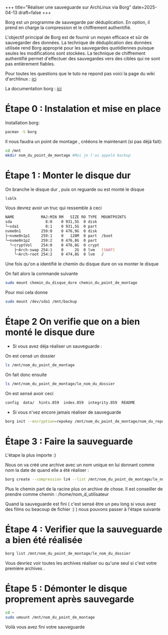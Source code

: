 +++
title="Réaliser une sauveguarde sur ArchLinux via Borg"
date=2025-04-13
draft=false
+++



Borg est un programme de sauvegarde par déduplication. En option, il prend en charge la compression et le chiffrement authentifié.

L'objectif principal de Borg est de fournir un moyen efficace et sûr de sauvegarder des données. La technique de déduplication des données utilisée rend Borg approprié pour les sauvegardes quotidiennes puisque seules les modifications sont stockées. La technique de chiffrement authentifié permet d'effectuer des sauvegardes vers des cibles qui ne sont pas entièrement fiables. 

Pour toutes les questions que le tuto ne repond pas voici la page du wiki d'archlinux : [ici](https://wiki.archlinux.org/title/Borg_backup_(Fran%C3%A7ais))

La documentation borg : [ici](https://borgbackup.readthedocs.io/en/stable/)


# Étape 0 : Instalation et mise en place

Installation borg: 

```sh
pacman -S borg
```

Il nous faudra un point de montage , crééons le maintenant (si pas déjà fait):

```sh
cd /mnt
mkdir nom_du_point_de_montage #Moi je l'ai appelé backup
```


# Étape 1 : Monter le disque dur 

On branche le disque dur , puis on reguarde ou est monté le disque 

```sh
lsblk
```

Vous devrez avoir un truc qui ressemble à ceci

```sh
NAME            MAJ:MIN RM   SIZE RO TYPE  MOUNTPOINTS
sda               8:0    0 931,5G  0 disk
└─sda1            8:1    0 931,5G  0 part  
nvme0n1         259:0    0 476,9G  0 disk
├─nvme0n1p1     259:1    0   128M  0 part  /boot
└─nvme0n1p2     259:2    0 476,8G  0 part
  └─cryptVol    254:0    0 476,8G  0 crypt
    ├─Arch-swap 254:1    0     2G  0 lvm   [SWAP]
    └─Arch-root 254:2    0 474,8G  0 lvm   /
```

Une fois qu'on a identifié le chemin du disque dure on va monter le disque

On fait alors la commande suivante

```sh
sudo mount chemin_du_disque_dure chemin_du_point_de_montage
```

Pour moi cela donne 
```sh
sudo mount /dev/sda1 /mnt/backup
```
# Étape 2 On verifie que on a bien monté le disque dure 

- Si vous avez déja réaliser un sauveguarde :

On est censé un dossier

```sh
ls /mnt/nom_du_point_de_montage
```
On fait donc ensuite

```sh
ls /mnt/nom_du_point_de_montage/le_nom_du_dossier
```

On est sensé avoir ceci 
```sh
config  data/  hints.859  index.859  integrity.859  README
```
- Si vous n'vez encore jamais réaliser de sauveguarde

```sh
borg init --encryption=repokey /mnt/nom_du_point_de_montage/nom_du_repo
```

# Étape 3 : Faire la sauveguarde 

L'étape la plus importe :)

Nous on va créé une archive avec un nom unique en lui donnant comme nom la date de quand elle a été réaliser :

```sh
borg create --compression lz4 --list /mnt/nom_du_point_de_montage/le_nom_du_dossier::archive-nom_d_utilisateur$(date +"%Y-%m-%d_%H-%M-%S") chemin_de_ou_part_la_sauveguarde
```
Plus le chemin part de la racine plus on archive de chose. Il est conseiller de prendre comme chemin : /home/nom_d_utilisateur

Quand la sauveguarde est fini ( c'est sensé être un peu long si vous avez des films ou beacoup de fichier :) ) nous pouvons passer à l'étape suivante 


# Étape 4 : Verifier que la sauveguarde a bien été réalisée


```sh
borg list /mnt/nom_du_point_de_montage/le_nom_du_dossier
```

Vous devriez voir toutes les archives réaliser ou qu'une seul si c'est votre première archives .

# Étape 5 : Démonter le disque proprement après sauvegarde

```sh
cd ~
sudo umount /mnt/nom_du_point_de_montage
```

Voilà vous avez fini votre sauveguarde 